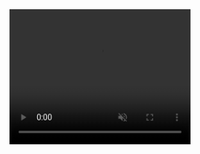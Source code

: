 <video width="320" height="240" autoplay loop muted>
  <source src="./Movie/CipherEncrypt.mp4" type="video/mp4">
  <p>Your browser does not support the video tag.</p>
</video>
